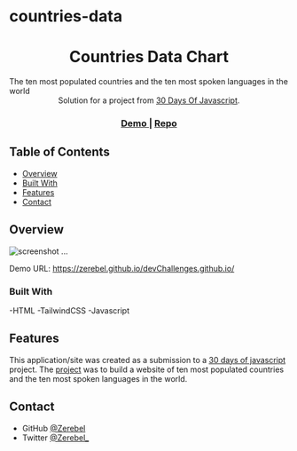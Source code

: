 # countries-data

<h1 align="center">Countries Data Chart</h1>
<span align="center">The ten most populated countries and the ten most spoken languages in the world</span>

<div align="center">
   Solution for a project from  <a href="https://github.com/Asabeneh/30-Days-Of-JavaScript/blob/master/25_Day_World_countries_data_visualization_1/25_day_world_countries_data_visualization_1.md" target="_blank">30 Days Of Javascript</a>.
</div>

<div align="center">
  <h3>
    <a href="https://zerebel.github.io/countries-data/">
      Demo
    </a>
    <span> | </span>
    <a href="https://github.com/Zerebel/countries-data">
      Repo
    </a>
  </h3>
</div>

<!-- TABLE OF CONTENTS -->

## Table of Contents

- [Overview](#overview)
- [Built With](#built-with)
- [Features](#features)
- [Contact](#contact)

<!-- OVERVIEW -->

## Overview

![screenshot](laptop.png)
...

Demo URL: https://zerebel.github.io/devChallenges.github.io/

### Built With

<!-- This section should list any major frameworks that you built your project using. Here are a few examples.-->

-HTML
-TailwindCSS
-Javascript

## Features

<!-- List the features of your application or follow the template. Don't share the figma file here :) -->

This application/site was created as a submission to a [30 days of javascript](https://github.com/Asabeneh/30-Days-Of-JavaScript/) project. The [project](https://github.com/Asabeneh/30-Days-Of-JavaScript/blob/master/25_Day_World_countries_data_visualization_1/25_day_world_countries_data_visualization_1.md) was to build a website of ten most populated countries and the ten most spoken languages in the world.

## Contact

- GitHub [@Zerebel](https://github.com/Zerebel)
- Twitter [@Zerebel\_](https://twitter.com/zerebel_)
